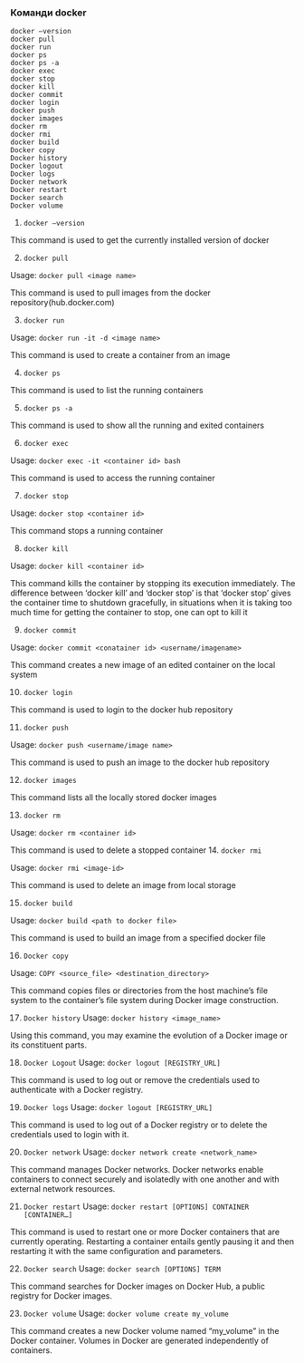 ### Команди docker
```
docker –version
docker pull
docker run
docker ps
docker ps -a
docker exec
docker stop
docker kill
docker commit
docker login
docker push
docker images
docker rm
docker rmi
docker build
Docker copy
Docker history
Docker logout
Docker logs
Docker network
Docker restart
Docker search
Docker volume
```


1. `docker –version`

This command is used to get the currently installed version of docker

2. `docker pull`

Usage: `docker pull <image name>`

This command is used to pull images from the docker repository(hub.docker.com)

3. `docker run`

Usage: `docker run -it -d <image name>`

This command is used to create a container from an image

4. `docker ps`

This command is used to list the running containers

5. `docker ps -a`

This command is used to show all the running and exited containers

6. `docker exec`

Usage: `docker exec -it <container id> bash`

This command is used to access the running container

7. `docker stop`

Usage: `docker stop <container id>`

This command stops a running container

8. `docker kill`

Usage: `docker kill <container id>`

This command kills the container by stopping its execution immediately. The difference between ‘docker kill’ and ‘docker stop’ is that ‘docker stop’ gives the container time to shutdown gracefully, in situations when it is taking too much time for getting the container to stop, one can opt to kill it

9. `docker commit`

Usage: `docker commit <conatainer id> <username/imagename>`

This command creates a new image of an edited container on the local system

10. `docker login`

This command is used to login to the docker hub repository

11. `docker push`

Usage: `docker push <username/image name>`

This command is used to push an image to the docker hub repository

12. `docker images`

This command lists all the locally stored docker images

13. `docker rm`

Usage: `docker rm <container id>`

This command is used to delete a stopped container
14. `docker rmi`

Usage: `docker rmi <image-id>`

This command is used to delete an image from local storage

15. `docker build`

Usage: `docker build <path to docker file>`

This command is used to build an image from a specified docker file

16. `Docker copy`

Usage: `COPY <source_file> <destination_directory>`

This command copies files or directories from the host machine’s file system to the container’s file system during Docker image construction.

17. `Docker history`
Usage: `docker history <image_name>`

Using this command, you may examine the evolution of a Docker image or its constituent parts.

18. `Docker Logout` 
Usage: `docker logout [REGISTRY_URL]`

This command is used to log out or remove the credentials used to authenticate with a Docker registry. 

19. `Docker logs`
Usage: `docker logout [REGISTRY_URL]`

This command is used to log out of a Docker registry or to delete the credentials used to login with it. 

20. `Docker network`
Usage: `docker network create <network_name>`

This command manages Docker networks. Docker networks enable containers to connect securely and isolatedly with one another and with external network resources.

21. `Docker restart`
Usage: `docker restart [OPTIONS] CONTAINER [CONTAINER…]`

This command is used to restart one or more Docker containers that are currently operating. Restarting a container entails gently pausing it and then restarting it with the same configuration and parameters. 

22. `Docker search`
Usage: `docker search [OPTIONS] TERM`

This command searches for Docker images on Docker Hub, a public registry for Docker images.

23. `Docker volume`
Usage: `docker volume create my_volume`

This command creates a new Docker volume named “my_volume” in the Docker container. Volumes in Docker are generated independently of containers.